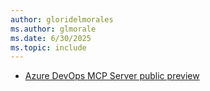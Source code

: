 ```yaml
---
author: gloridelmorales
ms.author: glmorale
ms.date: 6/30/2025
ms.topic: include
---
```


- [Azure DevOps MCP Server public preview](#azure-devops-mcp-server-public-preview)